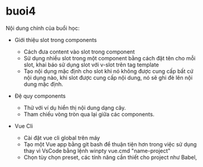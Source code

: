 # buoi4

Nội dung chính của buổi học: 

- Giới thiệu slot trong components
  +  Cách đưa content vào slot trong component
  +  Sử dụng nhiều slot trong một component bằng cách đặt tên cho mỗi slot, 
khai báo sử dụng slot với v-slot trên tag template
  +  Tạo nội dụng mặc định cho slot khi nó không được cung cấp bất cứ nội dụng nào, khi slot được cung cấp nội dung, nó sẽ ghi đè lên nội dung mặc định.
- Đệ quy components
  + Thử với ví dụ hiển thị nội dung dạng cây.
  + Tham chiếu vòng tròn qua lại giữa các components.

- Vue Cli
  + Cài đặt vue cli global trên máy
  + Tạo một Vue app bằng git bash để thuận tiện hơn trong việc sử dụng thay vì VsCode bằng lệnh winpty vue.cmd "name-project"
  +  Chọn tùy chọn preset, các tính năng cần thiết cho project như Babel, 
